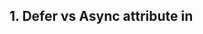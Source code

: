 ## 1. Defer vs Async attribute in <script> tag: [Refer MDN](https://developer.mozilla.org/en-US/docs/Web/HTML/Reference/Elements/script)
- If we don't add any attribute with script tag, it won't parse the HTML until script is downloaded completely. So, this kindof blocks the rendering of the page. [REFER Namaste React repo for asyc vs defer vs nothing specified]
- The defer attribute is a boolean attribute used with the <script> tag in HTML to control the execution of external JavaScript files.
- Execution only after the entire HTML document is parsed completely.
- Eg:
```
<script src="demo_defer.js" defer></script>
```
- When present, it instructs the browser to download the script in parallel with the HTML parsing process, but to defer its execution until the entire HTML document has been fully parsed.
- This prevents the **script from blocking the rendering of the page,** allowing content to be displayed more quickly to the user.
- Scripts with the defer attribute are executed in the **exact order they appear in the document**, ensuring predictable behavior, especially when one script depends on another.
- Deferred scripts keep their relative order, just like regular scripts. Let’s say, we have two deferred scripts: the long.js and then small.js:
      ```
      <script defer src="https://javascript.info/article/script-async-defer/long.js"></script>
      <script defer src="https://javascript.info/article/script-async-defer/small.js"></script>
      ```
      - Browsers scan the page for scripts and download them in parallel, to improve performance. So in the example above both scripts download in parallel. The small.js probably finishes first.
      - But the defer attribute, besides telling the browser “not to block”, ensures that the relative order is kept. So even though small.js loads first, it still waits and runs after long.js executes.

ASYNC:
- The async attribute is somewhat like defer. It also makes the script non-blocking.
- Parses HTML, downloads JS simultaneously, but does not wait for completion of parsing of HTML. Simply starts the execution of JS once the script is completed downloading.
- But it has important differences in the behavior:
  - The async attribute means that a script is completely independent:
    - The browser doesn’t block on async scripts (like defer).
    - Other scripts don’t wait for async scripts, and async scripts don’t wait for them. So, the relative order is not kept (opposed to Defer)

## 2. When to use what - async or defer?
- ASYNC: 
  - Scripts loaded using the async attribute will download the script without blocking the page while the script is being fetched. However, once the download is complete, **the script will execute, which blocks the page from rendering**.
  - This means that **the rest of the content on the web page is prevented from being processed and displayed to the user until the script finishes executing.** 
  - You get **no guarantee that scripts will run in any specific order**.
  - It is best to use async when the scripts in the **page run independently from each other and depend on no other script on the page.**
- DEFER:
  - Scripts loaded with the defer attribute will load in the order they appear on the page.
  - They won't run until the page content has all loaded, which is useful if your scripts depend on the DOM being in place (e.g., they modify one or more elements on the page).
  - **If your scripts need to wait for parsing and depend on other scripts and/or the DOM being in place, best to load them using defer and put their corresponding <script> elements in the order you want the browser to execute them.**


##  3. Can we create custom HTML tags?
- Yes we can create custom HTML elements. But remember: custom element names must include a hyphen (this is required by the HTML standard).So instead of <harshita>, you could make something like:
```
<harshita-card>
<harshita-box>
<harshita-profile>
```
- By default, these custom HTML elements are 'Inline' display.

## Display types in HTML
- block, inline, inline-block, flex, none, grid
  
- **none:** The element is not displayed at all (removed from layout flow)
- The element is completely removed from the layout flow. It’s as if the element doesn’t exist at all. Other elements take its place. 
    
- **block:**
  - Takes the full width available
  - Starts on a new line
  - You can set width/height, margin, padding
```
    Examples (by default):
    <div>, <p>, <h1>–<h6>, <section>, <article>
```
- **inline:**

  - Does not start on a new line
  - Can't set top bottom padding and margin, but can give left and right padding and margin
  - Only takes up as much width as its content
  - Width/height can’t usually be changed
```
Examples (by default):
<span>, <a>, <strong>, <em>
```

- **inline-block:**
- Behaves like inline (sits next to text) but **allows setting width/height**
- Example: <button> is often rendered this way

## display: none vs visibility: hidden
✅ display: none
  - The element is completely removed from the layout flow.
  - It’s as if the element doesn’t exist at all.
  - Other elements take its place.
    
✅ visibility: hidden
  - The element is still in the layout but not visible.
  - It takes up the same space as if it were visible.

## What is the display type of img tag?
- By default, it is **inline**...so can come side by side on the same line.
- But <img> is not a normal inline tag, it is 'inline replaced'.
- Since it is replaced by external, the browser behaves differently and allows setting width and height to it even though it is inline.

## What is "inline replaced"? 
  - The CSS specification classifies elements in two ways:
    - **Normal inline elements** →
      ```
       <span>, <em>, <strong>
      ```
      - They have no intrinsic dimensions.
      - Their size depends entirely on the text/content inside.
      - You can’t set width/height directly.

    - **Replaced elements** →
      ```
      <img>, <video>, <audio>, <iframe>, <canvas>
      ```
      - Their content is not defined by HTML **but “replaced” by something external (an image file, video, etc.).**
      - They come with intrinsic dimensions (e.g., an image has its pixel width/height).
      - Even if their display is inline, **browsers allow setting width/height.**
      - So when I said “under the hood it’s inline replaced”, I mean: The browser gives <img> a default display of inline BUT because it’s a replaced element, it behaves differently from normal inline elements:
        ✅ You can set width & height
        ✅ Padding and margin (all sides) work
        ✅ It aligns to baseline like inline text
        
        ⚡ **So visually <img> feels like inline-block**


## What is module-scope? [Refer MDN](https://developer.mozilla.org/en-US/docs/Web/JavaScript/Guide/Modules#applying_the_module_to_your_html)
- We can have 2 types of script files: **Normal/ Classic script** and **Module Script**
- When we define a variable in a module script, it does not have a global scope and cannot be accesses via Javascript console.
- Therefore, you will only be able to access imported features in the script they are imported into, and you won't be able to access them from the JavaScript console, for example. You'll still get syntax errors shown in the DevTools, but you'll not be able to use some of the debugging techniques you might have expected to use.

Hence MODULE SCOPE means: 
- **Module-defined variables are scoped to the module unless explicitly attached to the global object. This scope is module-scope.**
- On the other hand, globally-defined variables are available within the module.
- **Global scope > Module scope > Function Scope**


## What will be the O/P when I want to run several code before the code inside import syntax gets executed?
- file-1.js:
```
console.log('Inside File 1');
import './file-2.js'
```
- file-2.js:
```
console.log('Inside File 2');
```
- ANS:  Output:
```
Inside File 2
Inside File 1 
```

- Explanation: the ECMAScript Module (ESM) spec requires that all **imports are resolved and loaded** before any code in the importing file runs. Hence, it first import file2 irrespective of where the import statement is.
- If we used require() method of classic JS, then file1 would get executed first, then file2 will be imported and executed later, since require() runs inline like a normal function call:
```
// file-1.js
console.log("Inside File 1");
require("./file-2.js");
```

Output would now be: 
```
Inside File 1
Inside File 2
```


## What are JS Modules?
- Modules are singleton. They will be loaded and executed only once.
- Modules can use import and export.
- Modules are always executed in strict mode.
- All objects (class, const, function, let, or var) are private unless explicitly exported.
- The value of this is undefined at the outer scope (not window).
- Modules are loaded asynchronously.
- Modules are loaded using CORS. see Access-Control-Allow-Origin: *.
- Modules don't send cookies and authentication info by default. See crossorigin="use-credentials".
- Imports are resolved statically at load time rather than dynamically at runtime.

